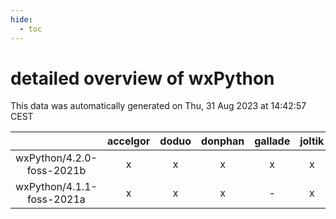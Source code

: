 ```yaml
---
hide:
  - toc
---
```


detailed overview of wxPython
=============================


This data was automatically generated on Thu, 31 Aug 2023 at 14:42:57 CEST  

| |accelgor|doduo|donphan|gallade|joltik|skitty|swalot|victini|
| :---: | :---: | :---: | :---: | :---: | :---: | :---: | :---: | :---: |
|wxPython/4.2.0-foss-2021b|x|x|x|x|x|x|x|x|
|wxPython/4.1.1-foss-2021a|x|x|x|-|x|x|x|x|
